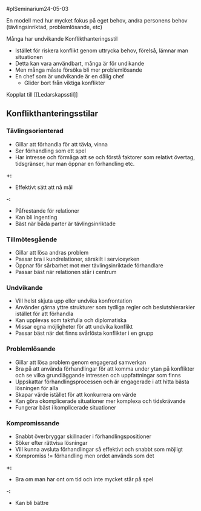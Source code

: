 #plSeminarium24-05-03 

En modell med hur mycket fokus på eget behov, andra personens behov
(tävlingsinriktad, problemlösande, etc)

Många har undvikande Konflikthanteringsstil
- Istället för riskera konflikt genom uttrycka behov, förelså, lämnar man situationen
- Detta kan vara användbart, många är för undikande
- Men många måste försöka bli mer problemlösande
- En chef som är undvikande är en dålig chef
	- Glider bort från viktiga konflikter

Kopplat till [[Ledarskapsstil]]

## Konflikthanteringsstilar

### Tävlingsorienterad

- Gillar att förhandla för att tävla, vinna
- Ser förhandling som ett spel
- Har intresse och förmåga att se och förstå faktorer som relativt övertag, tidsgränser, hur man öppnar en förhandling etc.
  
**\+:**
- Effektivt sätt att nå mål

**\-:**
- Påfrestande för relationer
- Kan bli ingenting
- Bäst när båda parter är tävlingsinriktade

### Tillmötesgående

- Gillar att lösa andras problem
- Passar bra i kundrelationer, särskilt i serviceyrken
- Öppnar för sårbarhet mot mer tävlingsinriktade förhandlare
- Passar bäst när relationen står i centrum

### Undvikande

- Vill helst skjuta upp eller undvika konfrontation
- Använder gärna yttre strukturer som tydliga regler och beslutshierarkier istället för att förhandla
- Kan upplevas som taktfulla och diplomatiska
- Missar egna möjligheter för att undvika konflikt
- Passar bäst när det finns svårlösta konflikter i en grupp

### Problemlösande

- Gillar att lösa problem genom engagerad samverkan
- Bra på att använda förhandlingar för att komma under ytan på konflikter och se vilka grundläggande intressen och uppfattningar som finns
- Uppskattar förhandlingsprocessen och är engagerade i att hitta bästa lösningen för alla
- Skapar värde istället för att konkurrera om värde
- Kan göra okomplicerade situationer mer komplexa och tidskrävande
- Fungerar bäst i komplicerade situationer

### Kompromissande

- Snabbt överbryggar skillnader i förhandlingspositioner
- Söker efter rättvisa lösningar
- Vill kunna avsluta förhandlingar så effektivt och snabbt som möjligt
- Kompromiss != förhandling men ordet används som det

**\+:**
- Bra om man har ont om tid och inte mycket står på spel

**\-:**
- Kan bli bättre

